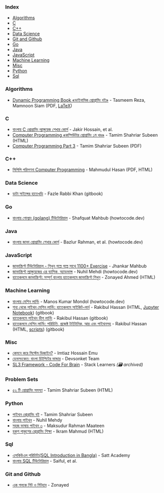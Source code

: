 ### Index

* [Algorithms](#algorithms)
* [C](#c)
* [C++](#cpp)
* [Data Science](#data-science)
* [Git and Github](#git-and-github)
* [Go](#go)
* [Java](#java)
* [JavaScript](#javascript)
* [Machine Learning](#machine-learning)
* [Misc](#misc)
* [Python](#python)
* [Sql](#sql)


### Algorithms

* [Dynamic Programming Book «ডাইনামিক প্রোগ্রামিং বই»](https://dp-bn.github.io) - Tasmeem Reza, Mamnoon Siam (PDF, [LaTeX](https://github.com/Bruteforceman/dynamic-progamming-book))


### C

* [বাংলায় C প্রোগ্রামিং ল্যাঙ্গুয়েজ শেখার কোর্স](https://c.howtocode.dev) - Jakir Hossain, et al.
* [Computer Programming «কম্পিউটার প্রোগ্রামিং ১ম খণ্ড»](http://cpbook.subeen.com) - Tamim Shahriar Subeen (HTML)
* [Computer Programming Part 3](https://archive.org/details/computer-programming-part-3-tamim-shaharier-subin) - Tamim Shahriar Subeen (PDF)


### <a id="cpp"></a>C++

* [সিপিপি পরিগণনা Computer Programming](https://www.academia.edu/16658418/c_programming_bangla_book) - Mahmudul Hasan (PDF, HTML)


### Data Science

* [ডাটা সাইন্সের হাতেখড়ি](https://datasinsightsbd.gitbook.io) - Fazle Rabbi Khan (gitbook)


### Go

* [বাংলায় গোল্যাং (golang) টিউটোরিয়াল](https://golang.howtocode.dev) - Shafquat Mahbub (howtocode.dev)


### Java

* [বাংলায় জাভা প্রোগ্রামিং শেখার কোর্স](http://java.howtocode.dev) - Bazlur Rahman, et al. (howtocode.dev)


### JavaScript

* [জাভাস্ক্রিপ্ট টিউটোরিয়াল - শিখুন গল্পে গল্পে সাথে 1100+ Exercise](https://web.programming-hero.com/home/ph-book/জাভাস্ক্রিপ্ট-টিউটোরিয়াল/প্রোগ্রামিং-শুরুর-আগে-যত-ভয়/জাভাস্ক্রিপ্ট-পরিচিতি) - Jhankar Mahbub
* [জাভাস্ক্রিপ্ট ল্যাঙ্গুয়েজের এর ব্যাসিক, অ্যাডভান্স](https://js.howtocode.dev) - Nuhil Mehdi (howtocode.dev)
* [হাতেকলমে জাভাস্ক্রিপ্ট: সম্পূর্ণ বাংলায় হাতেকলমে জাভাস্ক্রিপ্ট শিখুন](https://with.zonayed.me/js-basic/) - Zonayed Ahmed (HTML)


### Machine Learning

* [বাংলায় মেশিন লার্নিং](https://ml.howtocode.dev) - Manos Kumar Mondol (howtocode.dev)
* [শূন্য থেকে পাইথন মেশিন লার্নিং: হাতেকলমে সাইকিট-লার্ন](https://raqueeb.gitbook.io/scikit-learn/) - Rakibul Hassan (HTML, [Jupyter Notebook](https://github.com/raqueeb/ml-python)) (gitbook)
* [হাতেকলমে পাইথন ডীপ লার্নিং](https://rakibul-hassan.gitbook.io/deep-learning) - Rakibul Hassan (gitbook)
* [হাতেকলমে মেশিন লার্নিং: পরিচিতি, প্রজেক্ট টাইটানিক, আর এবং পাইথনসহ](https://rakibul-hassan.gitbook.io/mlbook-titanic/) - Rakibul Hassan (HTML, [scripts](https://github.com/raqueeb/mltraining)) (gitbook)


### Misc

* [কেমনে করে সিস্টেম ডিজাইন?](https://imtiaz-hossain-emu.gitbook.io/system-design/) - Imtiaz Hossain Emu
* [ডেভসংকেত: বাংলা চিটশিটের ভান্ডার](https://devsonket.com) - Devsonket Team
* [SL3 Framework - Code For Brain](https://web.archive.org/web/20201024204437/https://sl3.app) - Stack Learners *(:card_file_box: archived)*


### Problem Sets

* [৫২ টি প্রোগ্রামিং সমস্যা](http://cpbook.subeen.com/p/blog-page_11.html) - Tamim Shahriar Subeen (HTML)


### Python

* [পাইথন প্রোগ্রামিং বই](http://pybook.subeen.com) - Tamim Shahriar Subeen
* [বাংলায় পাইথন](https://python.howtocode.dev) - Nuhil Mehdy
* [সহজ ভাষায় পাইথন ৩](https://python.maateen.me) - Maksudur Rahman Maateen
* [হুকুশ পাকুশের প্রোগ্রামিং শিক্ষা](https://hukush-pakush.com) - Ikram Mahmud (HTML)


### Sql

* [এসকিউএল পরিচিতি(SQL Introduction in Bangla)](https://www.sattacademy.org/sql/index.php) - Satt Academy
* [বাংলায় SQL টিউটোরিয়াল](https://sql.howtocode.dev) - Saiful, et al.


### Git and Github

* [এক পলকে গিট ও গিটহাব](https://with.zonayed.me/book/git-n-github-at-glance/) - Zonayed

